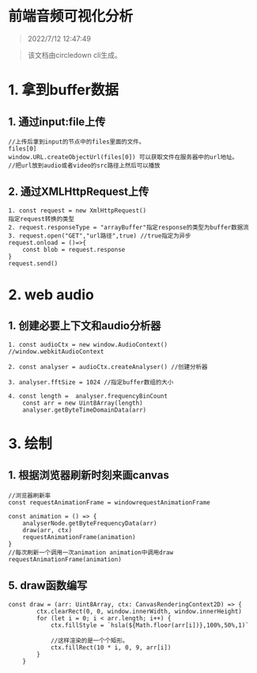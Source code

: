 # 前端音频可视化分析

> 2022/7/12 12:47:49

<!-- >从这里开始输入你的内容 -->

> 该文档由circledown cli生成。
# 1. 拿到buffer数据
## 1. 通过input:file上传
```
//上传后拿到input的节点中的files里面的文件。
files[0]
window.URL.createObjectUrl(files[0]) 可以获取文件在服务器中的url地址。
//把url放到audio或者video的src路径上然后可以播放

```

## 2. 通过XMLHttpRequest上传
```
1. const request = new XmlHttpRequest()
指定request转换的类型
2. request.responseType = "arrayBuffer"指定response的类型为buffer数据流
3. request.open("GET","url路径",true) //true指定为异步
request.onload = ()=>{
	const blob = request.response 
}
request.send()
```

# 2. web audio
## 1. 创建必要上下文和audio分析器
```
1. const audioCtx = new window.AudioContext()   //window.webkitAudioContext

2. const analyser = audioCtx.createAnalyser() //创建分析器

3. analyser.fftSize = 1024 //指定buffer数组的大小

4. const length =  analyser.frequencyBinCount
	const arr = new Uint8Array(length)
	analyser.getByteTimeDomainData(arr)
```
# 3. 绘制
## 1. 根据浏览器刷新时刻来画canvas
```
//浏览器刷新率
const requestAnimationFrame = windowrequestAnimationFrame

const animation = () => {
	analyserNode.getByteFrequencyData(arr)
	draw(arr, ctx)
	requestAnimationFrame(animation)
}
//每次刷新一个调用一次animation animation中调用draw
requestAnimationFrame(animation)
```

## 5. draw函数编写
```
const draw = (arr: Uint8Array, ctx: CanvasRenderingContext2D) => {
		ctx.clearRect(0, 0, window.innerWidth, window.innerHeight)
		for (let i = 0; i < arr.length; i++) {
			ctx.fillStyle = `hsla(${Math.floor(arr[i])},100%,50%,1)`

			//这样渲染的是一个个矩形。
			ctx.fillRect(10 * i, 0, 9, arr[i])
		}
	}
```